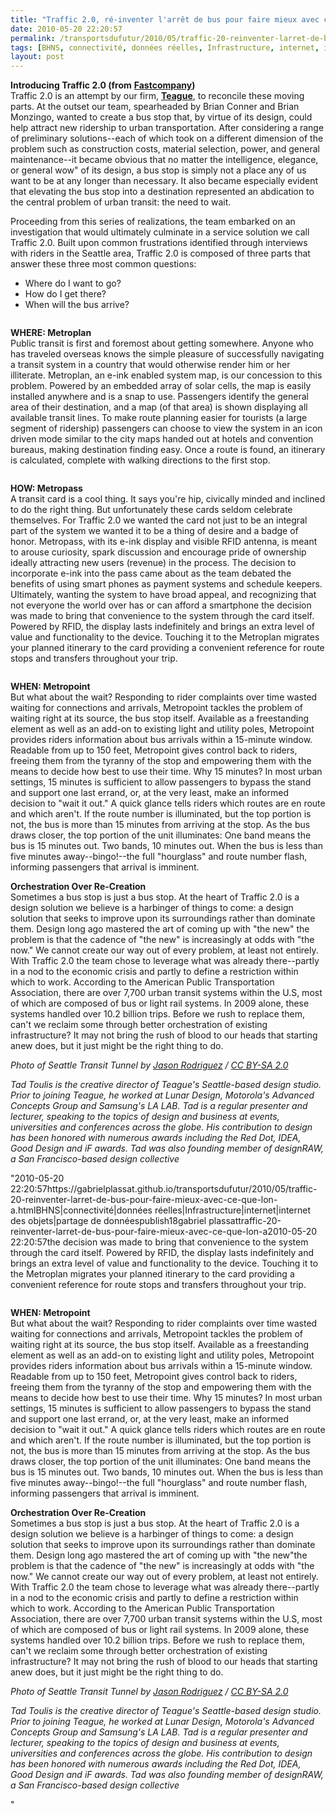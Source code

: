 ```yaml
---
title: "Traffic 2.0, ré-inventer l'arrêt de bus pour faire mieux avec ce que l'on a"
date: 2010-05-20 22:20:57
permalink: /transportsdufutur/2010/05/traffic-20-reinventer-larret-de-bus-pour-faire-mieux-avec-ce-que-lon-a.html
tags: [BHNS, connectivité, données réelles, Infrastructure, internet, internet des objets, partage de données]
layout: post
---
```


<p><strong>Introducing Traffic 2.0 (from</strong> <strong><a href="http://www.fastcompany.com/1648672/redesigning-the-bus-stop-teagues-traffic-20-makes-transit-more-friendly" target="_blank">Fastcompany</a>)</strong><br />Traffic 2.0 is an attempt by our firm, <strong><a href="http://www.teague.com/" target="_blank">Teague</a></strong>, to reconcile these moving parts. At the outset our team, spearheaded by Brian Conner and Brian Monzingo, wanted to create a bus stop that, by virtue of its design, could help attract new ridership to urban transportation. After considering a range of preliminary solutions--each of which took on a different dimension of the problem such as construction costs, material selection, power, and general maintenance--it became obvious that no matter the intelligence, elegance, or general wow" of its design, a bus stop is simply not a place any of us want to be at any longer than necessary. It also became especially evident that elevating the bus stop into a destination represented an abdication to the central problem of urban transit: the need to wait. </p> <p>Proceeding from this series of realizations, the team embarked on an investigation that would ultimately culminate in a service solution we call Traffic 2.0. Built upon common frustrations identified through interviews with riders in the Seattle area, Traffic 2.0 is composed of three parts that answer these three most common questions:</p> <ul> <li>Where do I want to go?</li> <li>How do I get there?</li> <li>When will the bus arrive?</li> </ul> <p> </p>  <!--more-->  <p><img alt="""" border=""0"" class=""float-center "" src=""/wp-content/uploads/sites/6/2010/05/traffic20rinventerlarrtdebuspourfairemieuxaveccequelona.jpg"" /></p> <p><strong>WHERE: Metroplan</strong><br />Public transit is first and foremost about getting somewhere. Anyone who has traveled overseas knows the simple pleasure of successfully navigating a transit system in a country that would otherwise render him or her illiterate. Metroplan, an e-ink enabled system map, is our concession to this problem. Powered by an embedded array of solar cells, the map is easily installed anywhere and is a snap to use. Passengers identify the general area of their destination, and a map (of that area) is shown displaying all available transit lines. To make route planning easier for tourists (a large segment of ridership) passengers can choose to view the system in an icon driven mode similar to the city maps handed out at hotels and convention bureaus, making destination finding easy. Once a route is found, an itinerary is calculated, complete with walking directions to the first stop. </p> <p><img alt="""" border=""0"" class=""float-center "" src=""/wp-content/uploads/sites/6/2010/05/traffic20rinventerlarrtdebuspourfairemieuxaveccequelona-1.jpg"" /></p> <p><strong>HOW: Metropass</strong><br />A transit card is a cool thing. It says you're hip, civically minded and inclined to do the right thing. But unfortunately these cards seldom celebrate themselves. For Traffic 2.0 we wanted the card not just to be an integral part of the system we wanted it to be a thing of desire and a badge of honor. Metropass, with its e-ink display and visible RFID antenna, is meant to arouse curiosity, spark discussion and encourage pride of ownership ideally attracting new users (revenue) in the process. The decision to incorporate e-ink into the pass came about as the team debated the benefits of using smart phones as payment systems and schedule keepers. Ultimately, wanting the system to have broad appeal, and recognizing that not everyone the world over has or can afford a smartphone the decision was made to bring that convenience to the system through the card itself. Powered by RFID, the display lasts indefinitely and brings an extra level of value and functionality to the device. Touching it to the Metroplan migrates your planned itinerary to the card providing a convenient reference for route stops and transfers throughout your trip.</p> <p><img alt="""" border=""0"" class=""float-center "" src=""/wp-content/uploads/sites/6/2010/05/traffic20rinventerlarrtdebuspourfairemieuxaveccequelona-2.jpg"" /></p> <p><strong>WHEN: Metropoint</strong><br />But what about the wait? Responding to rider complaints over time wasted waiting for connections and arrivals, Metropoint tackles the problem of waiting right at its source, the bus stop itself. Available as a freestanding element as well as an add-on to existing light and utility poles, Metropoint provides riders information about bus arrivals within a 15-minute window. Readable from up to 150 feet, Metropoint gives control back to riders, freeing them from the tyranny of the stop and empowering them with the means to decide how best to use their time. Why 15 minutes? In most urban settings, 15 minutes is sufficient to allow passengers to bypass the stand and support one last errand, or, at the very least, make an informed decision to "wait it out." A quick glance tells riders which routes are en route and which aren't. If the route number is illuminated, but the top portion is not, the bus is more than 15 minutes from arriving at the stop. As the bus draws closer, the top portion of the unit illuminates: One band means the bus is 15 minutes out. Two bands, 10 minutes out. When the bus is less than five minutes away--bingo!--the full "hourglass" and route number flash, informing passengers that arrival is imminent.</p> <p><strong>Orchestration Over Re-Creation</strong><br />Sometimes a bus stop is just a bus stop. At the heart of Traffic 2.0 is a design solution we believe is a harbinger of things to come: a design solution that seeks to improve upon its surroundings rather than dominate them. Design long ago mastered the art of coming up with "the new" the problem is that the cadence of "the new" is increasingly at odds with "the now." We cannot create our way out of every problem, at least not entirely. With Traffic 2.0 the team chose to leverage what was already there--partly in a nod to the economic crisis and partly to define a restriction within which to work. According to the American Public Transportation Association, there are over 7,700 urban transit systems within the U.S, most of which are composed of bus or light rail systems. In 2009 alone, these systems handled over 10.2 billion trips. Before we rush to replace them, can't we reclaim some through better orchestration of existing infrastructure? It may not bring the rush of blood to our heads that starting anew does, but it just might be the right thing to do.</p> <p><em>Photo of Seattle Transit Tunnel by <a href=""http://www.flickr.com/photos/jason-rodriguez/"" target=""_blank""><font color=""#003366"">Jason Rodriguez</font></a> / <a href=""http://creativecommons.org/licenses/by-sa/2.0/"" rel=""license""><font color=""#003366"">CC BY-SA 2.0</font></a></em></p> <p><em>Tad Toulis is the creative director of Teague's Seattle-based design studio. Prior to joining Teague, he worked at Lunar Design, Motorola's Advanced Concepts Group and Samsung's LA LAB. Tad is a regular presenter and lecturer, speaking to the topics of design and business at events, universities and conferences across the globe. His contribution to design has been honored with numerous awards including the Red Dot, IDEA, Good Design and iF awards. Tad was also founding member of designRAW, a San Francisco-based design collective</em></p>"2010-05-20 22:20:57https://gabrielplassat.github.io/transportsdufutur/2010/05/traffic-20-reinventer-larret-de-bus-pour-faire-mieux-avec-ce-que-lon-a.htmlBHNS|connectivité|données réelles|Infrastructure|internet|internet des objets|partage de donnéespublish18gabriel plassattraffic-20-reinventer-larret-de-bus-pour-faire-mieux-avec-ce-que-lon-a2010-05-20 22:20:57the decision was made to bring that convenience to the system through the card itself. Powered by RFID, the display lasts indefinitely and brings an extra level of value and functionality to the device. Touching it to the Metroplan migrates your planned itinerary to the card providing a convenient reference for route stops and transfers throughout your trip.</p> <p><img alt="""" border=""0"" class=""float-center "" src=""/wp-content/uploads/sites/6/2010/05/traffic20rinventerlarrtdebuspourfairemieuxaveccequelona-2.jpg"" /></p> <p><strong>WHEN: Metropoint</strong><br />But what about the wait? Responding to rider complaints over time wasted waiting for connections and arrivals, Metropoint tackles the problem of waiting right at its source, the bus stop itself. Available as a freestanding element as well as an add-on to existing light and utility poles, Metropoint provides riders information about bus arrivals within a 15-minute window. Readable from up to 150 feet, Metropoint gives control back to riders, freeing them from the tyranny of the stop and empowering them with the means to decide how best to use their time. Why 15 minutes? In most urban settings, 15 minutes is sufficient to allow passengers to bypass the stand and support one last errand, or, at the very least, make an informed decision to "wait it out." A quick glance tells riders which routes are en route and which aren't. If the route number is illuminated, but the top portion is not, the bus is more than 15 minutes from arriving at the stop. As the bus draws closer, the top portion of the unit illuminates: One band means the bus is 15 minutes out. Two bands, 10 minutes out. When the bus is less than five minutes away--bingo!--the full "hourglass" and route number flash, informing passengers that arrival is imminent.</p> <p><strong>Orchestration Over Re-Creation</strong><br />Sometimes a bus stop is just a bus stop. At the heart of Traffic 2.0 is a design solution we believe is a harbinger of things to come: a design solution that seeks to improve upon its surroundings rather than dominate them. Design long ago mastered the art of coming up with "the new"the problem is that the cadence of "the new" is increasingly at odds with "the now." We cannot create our way out of every problem, at least not entirely. With Traffic 2.0 the team chose to leverage what was already there--partly in a nod to the economic crisis and partly to define a restriction within which to work. According to the American Public Transportation Association, there are over 7,700 urban transit systems within the U.S, most of which are composed of bus or light rail systems. In 2009 alone, these systems handled over 10.2 billion trips. Before we rush to replace them, can't we reclaim some through better orchestration of existing infrastructure? It may not bring the rush of blood to our heads that starting anew does, but it just might be the right thing to do.</p> <p><em>Photo of Seattle Transit Tunnel by <a href=""http://www.flickr.com/photos/jason-rodriguez/"" target=""_blank""><font color=""#003366"">Jason Rodriguez</font></a> / <a href=""http://creativecommons.org/licenses/by-sa/2.0/"" rel=""license""><font color=""#003366"">CC BY-SA 2.0</font></a></em></p> <p><em>Tad Toulis is the creative director of Teague's Seattle-based design studio. Prior to joining Teague, he worked at Lunar Design, Motorola's Advanced Concepts Group and Samsung's LA LAB. Tad is a regular presenter and lecturer, speaking to the topics of design and business at events, universities and conferences across the globe. His contribution to design has been honored with numerous awards including the Red Dot, IDEA, Good Design and iF awards. Tad was also founding member of designRAW, a San Francisco-based design collective</em></p>"
